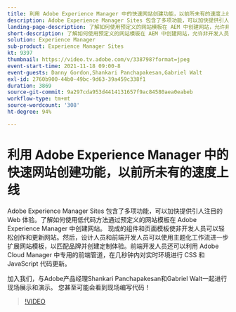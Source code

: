 ```yaml
---
title: 利用 Adobe Experience Manager 中的快速网站创建功能，以前所未有的速度上线
description: Adobe Experience Manager Sites 包含了多项功能，可以加快提供引人注目的 Web 体验。了解如何使用低代码方法通过预定义的网站模板在 Adobe Experience Manager 中创建网站。 现成的组件和页面模板使非开发人员可以轻松创作和更新网站。然后，设计人员和前端开发人员可以使用主题化工作流进一步扩展网站模板，以匹配品牌并创建定制体验。前端开发人员还可以利用 Adobe Cloud Manager 中专用的前端管道，在几秒钟内对实时环境进行 CSS 和 JavaScript 代码更新。
landing-page-description: 了解如何使用预定义的网站模板在 AEM 中创建网站，允许非开发人员轻松创作和更新网站。
short-description: 了解如何使用预定义的网站模板在 AEM 中创建网站，允许非开发人员轻松创作和更新网站。
solution: Experience Manager
sub-product: Experience Manager Sites
kt: 9397
thumbnail: https://video.tv.adobe.com/v/338798?format=jpeg
event-start-time: 2021-11-18 09:00-8
event-guests: Danny Gordon,Shankari Panchapakesan,Gabriel Walt
exl-id: 2760b900-44b0-49bc-9d63-39a459c338f1
duration: 3869
source-git-commit: 9a297cda953d4414131657f9ac84580aea0eabeb
workflow-type: tm+mt
source-wordcount: '308'
ht-degree: 94%

---
```


# 利用 Adobe Experience Manager 中的快速网站创建功能，以前所未有的速度上线

Adobe Experience Manager Sites 包含了多项功能，可以加快提供引人注目的 Web 体验。了解如何使用低代码方法通过预定义的网站模板在 Adobe Experience Manager 中创建网站。 现成的组件和页面模板使非开发人员可以轻松创作和更新网站。然后，设计人员和前端开发人员可以使用主题化工作流进一步扩展网站模板，以匹配品牌并创建定制体验。前端开发人员还可以利用 Adobe Cloud Manager 中专用的前端管道，在几秒钟内对实时环境进行 CSS 和 JavaScript 代码更新。

加入我们，与Adobe产品经理Shankari Panchapakesan和Gabriel Walt一起进行现场展示和演示。 您甚至可能会看到现场编写代码！

>[!VIDEO](https://video.tv.adobe.com/v/338798/?quality=12&learn=on)
